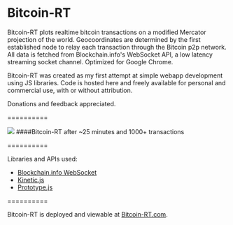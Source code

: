 Bitcoin-RT
==========

Bitcoin-RT plots realtime bitcoin transactions on a modified Mercator projection of the world. Geocoordinates are determined by the first established node to relay each transaction through the Bitcoin p2p network. All data is fetched from Blockchain.info's WebSocket API, a low latency streaming socket channel. Optimized for Google Chrome.

Bitcoin-RT was created as my first attempt at simple webapp development using JS libraries. Code is hosted here and freely available for personal and commercial use, with or without attribution.

Donations and feedback appreciated.

==========

<img src="https://s3.amazonaws.com/kdc-apps/Bitcoin-RT-blend.png" />
####Bitcoin-RT after ~25 minutes and 1000+ transactions

==========

Libraries and APIs used: 

* [Blockchain.info WebSocket](https://blockchain.info/api/api_websocket)
* [Kinetic.js](http://kineticjs.com/)
* [Prototype.js](http://prototypejs.org/)

==========

Bitcoin-RT is deployed and viewable at [Bitcoin-RT.com](http://bitcoin-rt.com).
